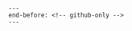 ```{include} ../../CONTRIBUTING.md
---
end-before: <!-- github-only -->
---
```

[code of conduct]: codeofconduct
